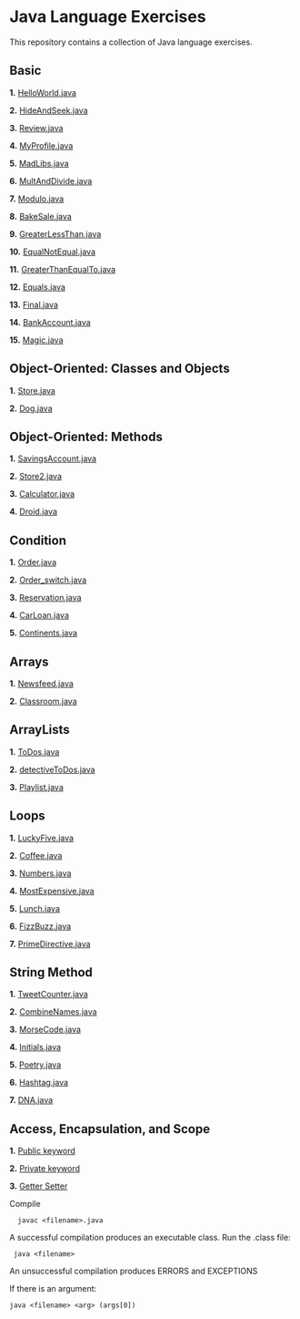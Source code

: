# Java Language Exercises

This repository contains a collection of Java language exercises.
## Basic
**1.** [HelloWorld.java](https://github.com/camillekokoko/java_lang/blob/main/HelloWorld.java)

**2.** [HideAndSeek.java](https://github.com/camillekokoko/java_lang/blob/main/HideAndSeek.java)

**3.** [Review.java](https://github.com/camillekokoko/java_lang/blob/main/Review.java)

**4.** [MyProfile.java](https://github.com/camillekokoko/java_lang/blob/main/MyProfile.java)

**5.** [MadLibs.java](https://github.com/camillekokoko/java_lang/blob/main/MadLibs.java)

**6.** [MultAndDivide.java](https://github.com/camillekokoko/java_lang/blob/main/MultAndDivide.java)

**7.** [Modulo.java](https://github.com/camillekokoko/java_lang/blob/main/Modulo.java)

**8.** [BakeSale.java](https://github.com/camillekokoko/java_lang/blob/main/BakeSale.java)

**9.** [GreaterLessThan.java](https://github.com/camillekokoko/java_lang/blob/main/GreaterLessThan.java)

**10.** [EqualNotEqual.java](https://github.com/camillekokoko/java_lang/blob/main/EqualNotEqual.java)

**11.** [GreaterThanEqualTo.java](https://github.com/camillekokoko/java_lang/blob/main/GreaterThanEqualTo.java)

**12.** [Equals.java](https://github.com/camillekokoko/java_lang/blob/main/Equals.java)

**13.** [Final.java](https://github.com/camillekokoko/java_lang/blob/main/Final.java)

**14.** [BankAccount.java](https://github.com/camillekokoko/java_lang/blob/main/BankAccount.java)

**15.** [Magic.java](https://github.com/camillekokoko/java_lang/blob/main/Magic.java)

## Object-Oriented: Classes and Objects
**1.** [Store.java](https://github.com/camillekokoko/java_lang/blob/main/Store.java)

**2.** [Dog.java](https://github.com/camillekokoko/java_lang/blob/main/Dog.java)

## Object-Oriented: Methods
**1.** [SavingsAccount.java](https://github.com/camillekokoko/java_lang/blob/main/SavingsAccount.java)

**2.** [Store2.java](https://github.com/camillekokoko/java_lang/blob/main/Store2.java)

**3.** [Calculator.java](https://github.com/camillekokoko/java_lang/blob/main/Calculator.java)

**4.** [Droid.java](https://github.com/camillekokoko/java_lang/blob/main/Droid.java)

## Condition
**1.** [Order.java](https://github.com/camillekokoko/java_lang/blob/main/Order.java)

**2.** [Order_switch.java](https://github.com/camillekokoko/java_lang/blob/main/Order_switch.java)

**3.** [Reservation.java](https://github.com/camillekokoko/java_lang/blob/main/Reservation.java)

**4.** [CarLoan.java](https://github.com/camillekokoko/java_lang/blob/main/CarLoan.java)

**5.** [Continents.java](https://github.com/camillekokoko/java_lang/blob/main/Continents.java)

## Arrays
**1.** [Newsfeed.java](https://github.com/camillekokoko/java_lang/blob/main/Newsfeed.java)

**2.** [Classroom.java](https://github.com/camillekokoko/java_lang/blob/main/Classroom.java)

## ArrayLists
**1.** [ToDos.java](https://github.com/camillekokoko/java_lang/blob/main/ToDos.java)

**2.** [detectiveToDos.java](https://github.com/camillekokoko/java_lang/blob/main/detectiveToDos.java)

**3.** [Playlist.java](https://github.com/camillekokoko/java_lang/blob/main/Playlist.java)

## Loops
**1.** [LuckyFive.java](https://github.com/camillekokoko/java_lang/blob/main/LuckyFive.java)

**2.** [Coffee.java](https://github.com/camillekokoko/java_lang/blob/main/Coffee.java)

**3.** [Numbers.java](https://github.com/camillekokoko/java_lang/blob/main/Numbers.java)

**4.** [MostExpensive.java](https://github.com/camillekokoko/java_lang/blob/main/MostExpensive.java)

**5.** [Lunch.java](https://github.com/camillekokoko/java_lang/blob/main/Lunch.java)

**6.** [FizzBuzz.java](https://github.com/camillekokoko/java_lang/blob/main/FizzBuzz.java)

**7.** [PrimeDirective.java](https://github.com/camillekokoko/java_lang/blob/main/PrimeDirective.java)

## String Method

**1.** [TweetCounter.java](https://github.com/camillekokoko/java_lang/blob/main/TweetCounter.java)

**2.** [CombineNames.java](https://github.com/camillekokoko/java_lang/blob/main/CombineNames.java)

**3.** [MorseCode.java](https://github.com/camillekokoko/java_lang/blob/main/MorseCode.java)

**4.** [Initials.java](https://github.com/camillekokoko/java_lang/blob/main/Initials.java)

**5.** [Poetry.java](https://github.com/camillekokoko/java_lang/blob/main/Poetry.java)

**6.** [Hashtag.java](https://github.com/camillekokoko/java_lang/blob/main/Hashtag.java)

**7.** [DNA.java](https://github.com/camillekokoko/java_lang/blob/main/DNA.java)

## Access, Encapsulation, and Scope
**1.** [Public keyword](public_keyword)

**2.** [Private keyword](private_keyword)

**3.** [Getter Setter](getter_setter)





Compile
```
  javac <filename>.java
```

A successful compilation produces an executable class. Run the .class file:
 ```
  java <filename>
```

An unsuccessful compilation produces ERRORS and EXCEPTIONS

If there is an argument:
```
java <filename> <arg> (args[0])
```


